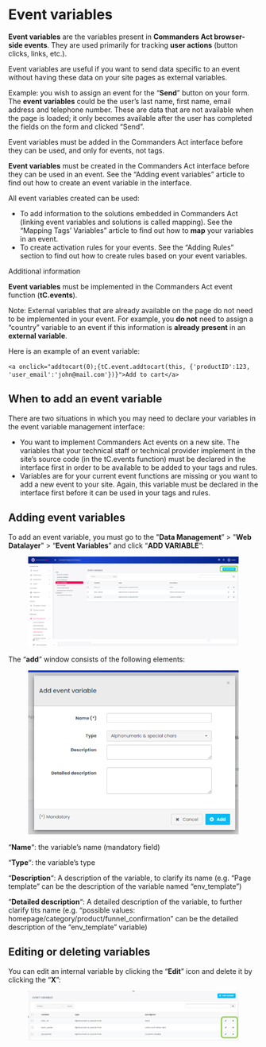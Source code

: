 # Event variables

**Event variables** are the variables present in **Commanders Act browser-side events**. They are used primarily for tracking **user actions** (button clicks, links, etc.).

Event variables are useful if you want to send data specific to an event without having these data on your site pages as external variables.

Example: you wish to assign an event for the “**Send**” button on your form. The **event variables** could be the user’s last name, first name, email address and telephone number. These are data that are not available when the page is loaded; it only becomes available after the user has completed the fields on the form and clicked “Send”.

Event variables must be added in the Commanders Act interface before they can be used, and only for events, not tags.

**Event variables** must be created in the Commanders Act interface before they can be used in an event. See the “Adding event variables” article to find out how to create an event variable in the interface.

All event variables created can be used:

* To add information to the solutions embedded in Commanders Act (linking event variables and solutions is called mapping). See the “Mapping Tags’ Variables” article to find out how to **map** your variables in an event.
* To create activation rules for your events. See the “Adding Rules” section to find out how to create rules based on your event variables.

Additional information

**Event variables** must be implemented in the Commanders Act event function (**tC.events**).

Note: External variables that are already available on the page do not need to be implemented in your event. For example, you **do not** need to assign a “country” variable to an event if this information is **already** **present** in an **external variable**.

Here is an example of an event variable:

```
<a onclick="addtocart(0);{tC.event.addtocart(this, {'productID':123, 'user_email':'john@mail.com'})}">Add to cart</a>
```

## When to add an event variable

There are two situations in which you may need to declare your variables in the event variable management interface:

* &#x20;You want to implement Commanders Act events on a new site. The variables that your technical staff or technical provider implement in the site’s source code (in the tC.events function) must be declared in the interface first in order to be available to be added to your tags and rules.
* Variables are for your current event functions are missing or you want to add a new event to your site. Again, this variable must be declared in the interface first before it can be used in your tags and rules.

## Adding event variables

To add an event variable, you must go to the  "**Data Management**” > "**Web Datalayer**" > “**Event Variables**” and click “**ADD VARIABLE**”:[\
](https://community.commandersact.com/wp-content/uploads/sites/2/2016/01/ADD\_EVENT\_VAR.png)

<figure><img src="../../../../../../../.gitbook/assets/image (261).png" alt=""><figcaption></figcaption></figure>

The “**add**” window consists of the following elements:

<figure><img src="../../../../../../../.gitbook/assets/image (262).png" alt=""><figcaption></figcaption></figure>

“**Name**“: the variable’s name (mandatory field)

“**Type**“: the variable’s type

“**Description**“: A description of the variable, to clarify its name (e.g. “Page template” can be the description of the variable named “env\_template”)

“**Detailed description**“: A detailed description of the variable, to further clarify tits name (e.g. “possible values: homepage/category/product/funnel\_confirmation” can be the detailed description of the “env\_template” variable)

## Editing or deleting variables

You can edit an internal variable by clicking the “**Edit**” icon and delete it by clicking the “**X**”:

<figure><img src="../../../../../../../.gitbook/assets/image (263).png" alt=""><figcaption></figcaption></figure>

